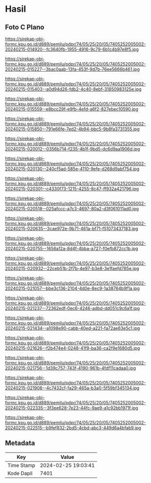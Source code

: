 # Hasil

## Foto C Plano

https://sirekap-obj-formc.kpu.go.id/d889/pemilu/pdpr/74/05/25/20/05/7405252005002-20240215-014920--fc3640fb-1955-4916-9c79-6b1c4b97e8f5.jpg

https://sirekap-obj-formc.kpu.go.id/d889/pemilu/pdpr/74/05/25/20/05/7405252005002-20240215-015227--3bac0aab-13fa-453f-9d7b-76ee5666b461.jpg

https://sirekap-obj-formc.kpu.go.id/d889/pemilu/pdpr/74/05/25/20/05/7405252005002-20240215-015403--a0d94d26-fdb2-4c40-8ebf-31850983125e.jpg

https://sirekap-obj-formc.kpu.go.id/d889/pemilu/pdpr/74/05/25/20/05/7405252005002-20240215-015559--e8bcc29f-e9fb-4efd-a6f2-827ebec10590.jpg

https://sirekap-obj-formc.kpu.go.id/d889/pemilu/pdpr/74/05/25/20/05/7405252005002-20240215-015850--791e66fe-7ed2-4b94-bbc5-9b8fa3731355.jpg

https://sirekap-obj-formc.kpu.go.id/d889/pemilu/pdpr/74/05/25/20/05/7405252005002-20240215-020012--0356b714-f235-4b1f-9bd5-dc6d9aa1906d.jpg

https://sirekap-obj-formc.kpu.go.id/d889/pemilu/pdpr/74/05/25/20/05/7405252005002-20240215-020130--240cf5ad-585e-4110-9efe-d268d9abf754.jpg

https://sirekap-obj-formc.kpu.go.id/d889/pemilu/pdpr/74/05/25/20/05/7405252005002-20240215-020301--c4330f73-1215-4255-8c47-ff932a421796.jpg

https://sirekap-obj-formc.kpu.go.id/d889/pemilu/pdpr/74/05/25/20/05/7405252005002-20240215-020518--025afccc-a7c3-4697-80a2-d3f061011ad0.jpg

https://sirekap-obj-formc.kpu.go.id/d889/pemilu/pdpr/74/05/25/20/05/7405252005002-20240215-020635--3cae972e-9b71-461a-bf71-f51073437183.jpg

https://sirekap-obj-formc.kpu.go.id/d889/pemilu/pdpr/74/05/25/20/05/7405252005002-20240215-020755--1656a12a-8d4f-4bba-a727-f0efb872cc1b.jpg

https://sirekap-obj-formc.kpu.go.id/d889/pemilu/pdpr/74/05/25/20/05/7405252005002-20240215-020932--22ceb51b-2f7b-4e97-b3e8-3e1faefd785e.jpg

https://sirekap-obj-formc.kpu.go.id/d889/pemilu/pdpr/74/05/25/20/05/7405252005002-20240215-021057--bbe3c136-2104-4d0e-8ec9-1a38764b9f1a.jpg

https://sirekap-obj-formc.kpu.go.id/d889/pemilu/pdpr/74/05/25/20/05/7405252005002-20240215-021237--72362edf-0ec6-4246-adbd-dd051c9c6a1f.jpg

https://sirekap-obj-formc.kpu.go.id/d889/pemilu/pdpr/74/05/25/20/05/7405252005002-20240215-021434--a1098e90-cabb-40ed-a221-fa72ae63e5c1.jpg

https://sirekap-obj-formc.kpu.go.id/d889/pemilu/pdpr/74/05/25/20/05/7405252005002-20240215-021626--f2b474e4-0248-41f9-ba36-ca2f9e1680d5.jpg

https://sirekap-obj-formc.kpu.go.id/d889/pemilu/pdpr/74/05/25/20/05/7405252005002-20240215-021756--1d39c757-743f-4190-961b-4fdf11cadaa0.jpg

https://sirekap-obj-formc.kpu.go.id/d889/pemilu/pdpr/74/05/25/20/05/7405252005002-20240215-021908--4c7432cf-fa29-465a-b3a0-5f59bf345134.jpg

https://sirekap-obj-formc.kpu.go.id/d889/pemilu/pdpr/74/05/25/20/05/7405252005002-20240215-022335--3f3ee628-7e23-44fc-9ae9-a1c92bb1971f.jpg

https://sirekap-obj-formc.kpu.go.id/d889/pemilu/pdpr/74/05/25/20/05/7405252005002-20240215-022515--b9fef832-2bd5-4cbd-abc3-449d6a4bfab9.jpg


## Metadata

| Key        | Value               |
| ---------- | ------------------- |
| Time Stamp | 2024-02-25 19:03:41 |
| Kode Dapil | 7401                |



